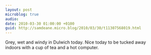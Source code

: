 ```yaml
---
layout: post
microblog: true
audio: 
date: 2010-03-30 01:00:00 +0100
guid: http://samdeane.micro.blog/2010/03/30/t11307568019.html
---
```

Grey, wet and windy in Dulwich today. Nice today to be tucked away indoors with a cup of tea and a hot computer.
